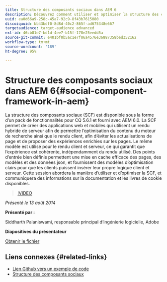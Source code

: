 ```yaml
---
title: Structure des composants sociaux dans AEM 6
description: Découvrez comment utiliser et optimiser la structure des composants sociaux dans AEM 6. Obtenez des informations sur la documentation et les recettes disponibles.
uuid: ea0d66a9-258c-45a7-92c9-8f43b7615080
discoiquuid: bb43bdf0-8d8d-40c2-865f-ad675348e667
targetaudience: target-audience advanced
exl-id: 46cb81e7-bd1d-4ee7-b15f-178e25eedd5a
source-git-commit: e401bf0b5ac1e7f06a4576e36887358bed352162
workflow-type: tm+mt
source-wordcount: '189'
ht-degree: 95%

---
```


# Structure des composants sociaux dans AEM 6{#social-component-framework-in-aem}

La structure des composants sociaux (SCF) est disponible sous la forme d’un pack de fonctionnalités pour CQ 5.6.1 et fourni avec AEM 6.0. La SCF permet de créer des applications web et mobiles qui utilisent un rendu hybride de serveur afin de permettre l’optimisation du contenu du moteur de recherche ainsi que le rendu client, afin d’éviter les actualisations de page et de proposer des expériences enrichies sur les pages. Le même modèle est utilisé pour le rendu client et serveur, ce qui garantit que l’expérience est cohérente, indépendamment du rendu utilisé. Des points d’entrée bien définis permettent une mise en cache efficace des pages, des modèles et des données json, et fournissent des modèles d’optimisation clairs pour que les clients puissent insérer leur propre logique client et serveur. Cette session abordera la manière d’utiliser et d’optimiser la SCF, et communiquera des informations sur la documentation et les livres de cookie disponibles.

>[!VIDEO](https://video.tv.adobe.com/v/19464/?quality=9)

*Présenté le 13 août 2014*

**Présenté par :**

Siddharth Palaniswami, responsable principal d’ingénierie logicielle, Adobe

**Diapositives du présentateur**

[Obtenir le fichier](assets/scf-gems.pdf)

## Liens connexes {#related-links}

* [Lien Github vers un exemple de code](https://github.com/Adobe-Marketing-Cloud/aem-scf-sample-components-extension)
* [Structure des composants sociaux](https://docs.adobe.com/content/docs/en/aem/6-0/develop/social-communities/scf.html)
